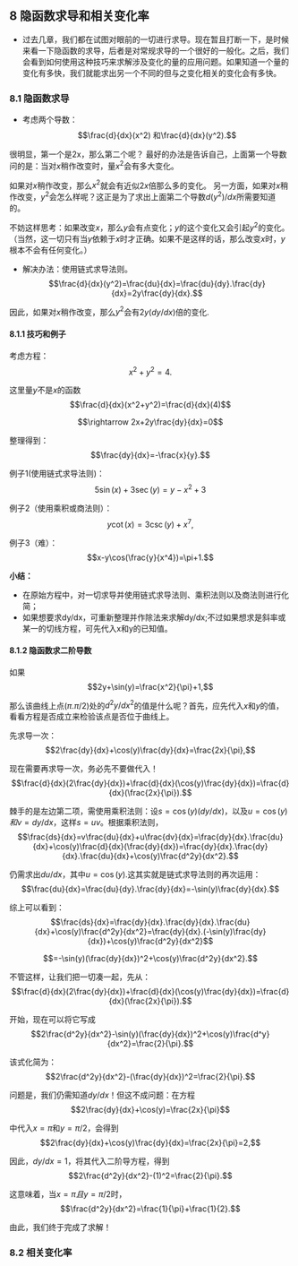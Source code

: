 ## 8 隐函数求导和相关变化率
- 过去几章，我们都在试图对眼前的一切进行求导。现在暂且打断一下，是时候来看一下隐函数的求导，后者是对常规求导的一个很好的一般化。之后，我们会看到如何使用这种技巧来求解涉及变化的量的应用问题。如果知道一个量的变化有多快，我们就能求出另一个不同的但与之变化相关的变化会有多快。
### 8.1 隐函数求导
- 考虑两个导数：
$$\frac{d}{dx}(x^2) 和\frac{d}{dx}(y^2).$$

很明显，第一个是2x，那么第二个呢？
最好的办法是告诉自己，上面第一个导数问的是：当对$x$稍作改变时，量$x^2$会有多大变化。

如果对$x$稍作改变，那么$x^2$就会有近似$2x$倍那么多的变化。
另一方面，如果对$x$稍作改变，$y^2$会怎么样呢？这正是为了求出上面第二个导数$d(y^2)/dx$所需要知道的。

不妨这样思考：如果改变$x$，那么$y$会有点变化；$y$的这个变化又会引起$y^2$的变化。（当然，这一切只有当$y$依赖于$x$时才正确。如果不是这样的话，那么改变$x$时，$y$根本不会有任何变化。）

- 解决办法：使用链式求导法则。
$$\frac{d}{dx}(y^2)=\frac{du}{dx}=\frac{du}{dy}.\frac{dy}{dx}=2y\frac{dy}{dx}.$$

因此，如果对$x$稍作改变，那么$y^2$会有$2y(dy/dx)$倍的变化.
#### 8.1.1 技巧和例子
考虑方程：
$$x^2+y^2=4.$$

这里量$y$不是$x$的函数
$$\frac{d}{dx}(x^2+y^2)=\frac{d}{dx}(4)$$

$$\rightarrow 2x+2y\frac{dy}{dx}=0$$

整理得到：
$$\frac{dy}{dx}=-\frac{x}{y}.$$

例子1(使用链式求导法则)：
$$5\sin(x)+3\sec(y)=y-x^2+3$$

例子2（使用乘积或商法则）：
$$y\cot(x)=3\csc(y)+x^7,$$

例子3（难）：
$$x-y\cos(\frac{y}{x^4})=\pi+1.$$

**小结：**
- 在原始方程中，对一切求导并使用链式求导法则、乘积法则以及商法则进行化简；
- 如果想要求dy/dx，可重新整理并作除法来求解dy/dx;不过如果想求是斜率或某一的切线方程，可先代入x和y的已知值。

#### 8.1.2 隐函数求二阶导数
如果
$$2y+\sin(y)=\frac{x^2}{\pi}+1,$$

那么该曲线上点$(\pi.\pi/2)$处的$d^2y/dx^2$的值是什么呢？首先，应先代入$x$和$y$的值，看看方程是否成立来检验该点是否位于曲线上。

先求导一次：
$$2\frac{dy}{dx}+\cos(y)\frac{dy}{dx}=\frac{2x}{\pi},$$

现在需要再求导一次，务必先不要做代入！
$$\frac{d}{dx}(2\frac{dy}{dx})+\frac{d}{dx}(\cos(y)\frac{dy}{dx})=\frac{d}{dx}(\frac{2x}{\pi}).$$

棘手的是左边第二项，需使用乘积法则：设$s=\cos(y)(dy/dx)$，以及$u=\cos(y)和v=dy/dx$，这样$s=uv$。根据乘积法则，
$$\frac{ds}{dx}=v\frac{du}{dx}+u\frac{dv}{dx}=\frac{dy}{dx}.\frac{du}{dx}+\cos(y)\frac{d}{dx}(\frac{dy}{dx})=\frac{dy}{dx}.\frac{dy}{dx}.\frac{du}{dx}+\cos(y)\frac{d^2y}{dx^2}.$$

仍需求出$du/dx$，其中$u=\cos(y)$.这其实就是链式求导法则的再次运用：
$$\frac{du}{dx}=\frac{du}{dy}.\frac{dy}{dx}=-\sin(y)\frac{dy}{dx}.$$

综上可以看到：
$$\frac{ds}{dx}=\frac{dy}{dx}.\frac{dy}{dx}.\frac{du}{dx}+\cos(y)\frac{d^2y}{dx^2}=\frac{dy}{dx}.(-\sin(y)\frac{dy}{dx})+\cos(y)\frac{d^2y}{dx^2}$$

$$=-\sin(y)(\frac{dy}{dx})^2+\cos(y)\frac{d^2y}{dx^2}.$$

不管这样，让我们把一切凑一起，先从：
$$\frac{d}{dx}(2\frac{dy}{dx})+\frac{d}{dx}(\cos(y)\frac{dy}{dx})=\frac{d}{dx}(\frac{2x}{\pi}).$$

开始，现在可以将它写成
$$2\frac{d^2y}{dx^2}-\sin(y)(\frac{dy}{dx})^2+\cos(y)\frac{d^y}{dx^2}=\frac{2}{\pi}.$$

该式化简为：
$$2\frac{d^2y}{dx^2}-(\frac{dy}{dx})^2=\frac{2}{\pi}.$$

问题是，我们仍需知道$dy/dx$！但这不成问题：在方程
$$2\frac{dy}{dx}+\cos(y)=\frac{2x}{\pi}$$

中代入$x=\pi$和$y=\pi/2$，会得到
$$2\frac{dy}{dx}+\cos(y)\frac{dy}{dx}=\frac{2x}{\pi}=2,$$

因此，$dy/dx=1$，将其代入二阶导方程，得到
$$2\frac{d^2y}{dx^2}-(1)^2=\frac{2}{\pi}.$$

这意味着，当$x=\pi 且y=\pi/2$时，
$$\frac{d^2y}{dx^2}=\frac{1}{\pi}+\frac{1}{2}.$$

由此，我们终于完成了求解！


### 8.2 相关变化率